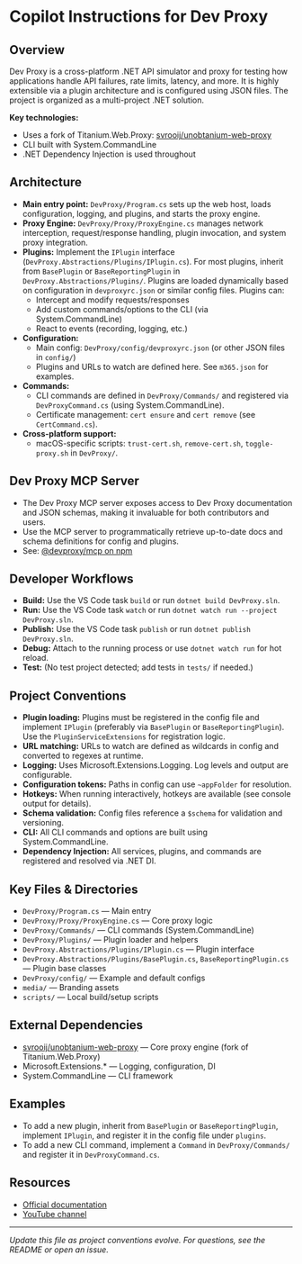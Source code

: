 # Copilot Instructions for Dev Proxy

## Overview
Dev Proxy is a cross-platform .NET API simulator and proxy for testing how applications handle API failures, rate limits, latency, and more. It is highly extensible via a plugin architecture and is configured using JSON files. The project is organized as a multi-project .NET solution.

**Key technologies:**
- Uses a fork of Titanium.Web.Proxy: [svrooij/unobtanium-web-proxy](https://github.com/svrooij/unobtanium-web-proxy)
- CLI built with System.CommandLine
- .NET Dependency Injection is used throughout

## Architecture
- **Main entry point:** `DevProxy/Program.cs` sets up the web host, loads configuration, logging, and plugins, and starts the proxy engine.
- **Proxy Engine:** `DevProxy/Proxy/ProxyEngine.cs` manages network interception, request/response handling, plugin invocation, and system proxy integration.
- **Plugins:** Implement the `IPlugin` interface (`DevProxy.Abstractions/Plugins/IPlugin.cs`). For most plugins, inherit from `BasePlugin` or `BaseReportingPlugin` in `DevProxy.Abstractions/Plugins/`. Plugins are loaded dynamically based on configuration in `devproxyrc.json` or similar config files. Plugins can:
  - Intercept and modify requests/responses
  - Add custom commands/options to the CLI (via System.CommandLine)
  - React to events (recording, logging, etc.)
- **Configuration:**
  - Main config: `DevProxy/config/devproxyrc.json` (or other JSON files in `config/`)
  - Plugins and URLs to watch are defined here. See `m365.json` for examples.
- **Commands:**
  - CLI commands are defined in `DevProxy/Commands/` and registered via `DevProxyCommand.cs` (using System.CommandLine).
  - Certificate management: `cert ensure` and `cert remove` (see `CertCommand.cs`).
- **Cross-platform support:**
  - macOS-specific scripts: `trust-cert.sh`, `remove-cert.sh`, `toggle-proxy.sh` in `DevProxy/`.

## Dev Proxy MCP Server
- The Dev Proxy MCP server exposes access to Dev Proxy documentation and JSON schemas, making it invaluable for both contributors and users.
- Use the MCP server to programmatically retrieve up-to-date docs and schema definitions for config and plugins.
- See: [@devproxy/mcp on npm](https://www.npmjs.com/package/@devproxy/mcp)

## Developer Workflows
- **Build:** Use the VS Code task `build` or run `dotnet build DevProxy.sln`.
- **Run:** Use the VS Code task `watch` or run `dotnet watch run --project DevProxy.sln`.
- **Publish:** Use the VS Code task `publish` or run `dotnet publish DevProxy.sln`.
- **Debug:** Attach to the running process or use `dotnet watch run` for hot reload.
- **Test:** (No test project detected; add tests in `tests/` if needed.)

## Project Conventions
- **Plugin loading:** Plugins must be registered in the config file and implement `IPlugin` (preferably via `BasePlugin` or `BaseReportingPlugin`). Use the `PluginServiceExtensions` for registration logic.
- **URL matching:** URLs to watch are defined as wildcards in config and converted to regexes at runtime.
- **Logging:** Uses Microsoft.Extensions.Logging. Log levels and output are configurable.
- **Configuration tokens:** Paths in config can use `~appFolder` for resolution.
- **Hotkeys:** When running interactively, hotkeys are available (see console output for details).
- **Schema validation:** Config files reference a `$schema` for validation and versioning.
- **CLI:** All CLI commands and options are built using System.CommandLine.
- **Dependency Injection:** All services, plugins, and commands are registered and resolved via .NET DI.

## Key Files & Directories
- `DevProxy/Program.cs` — Main entry
- `DevProxy/Proxy/ProxyEngine.cs` — Core proxy logic
- `DevProxy/Commands/` — CLI commands (System.CommandLine)
- `DevProxy/Plugins/` — Plugin loader and helpers
- `DevProxy.Abstractions/Plugins/IPlugin.cs` — Plugin interface
- `DevProxy.Abstractions/Plugins/BasePlugin.cs`, `BaseReportingPlugin.cs` — Plugin base classes
- `DevProxy/config/` — Example and default configs
- `media/` — Branding assets
- `scripts/` — Local build/setup scripts

## External Dependencies
- [svrooij/unobtanium-web-proxy](https://github.com/svrooij/unobtanium-web-proxy) — Core proxy engine (fork of Titanium.Web.Proxy)
- Microsoft.Extensions.* — Logging, configuration, DI
- System.CommandLine — CLI framework

## Examples
- To add a new plugin, inherit from `BasePlugin` or `BaseReportingPlugin`, implement `IPlugin`, and register it in the config file under `plugins`.
- To add a new CLI command, implement a `Command` in `DevProxy/Commands/` and register it in `DevProxyCommand.cs`.

## Resources
- [Official documentation](https://aka.ms/devproxy)
- [YouTube channel](https://youtube.com/@devproxy)

---

*Update this file as project conventions evolve. For questions, see the README or open an issue.*
